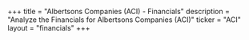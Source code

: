 +++
title = "Albertsons Companies (ACI) - Financials"
description = "Analyze the Financials for Albertsons Companies (ACI)"
ticker = "ACI"
layout = "financials"
+++

